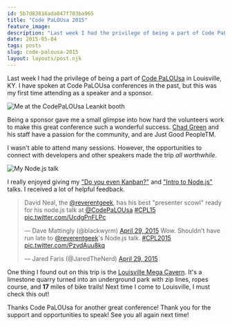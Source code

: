 ```yaml
---
id: 5b7d83816ada047f703ba965
title: "Code PaLOUsa 2015"
feature_image: 
description: "Last week I had the privilege of being a part of Code PaLOUsa in Louisville, KY. I have spoken at Code PaLOUsa conferences in the past, but…"
date: 2015-05-04
tags: posts
slug: code-palousa-2015
layout: layouts/post.njk
---
```


Last week I had the privilege of being a part of [Code PaLOUsa](http://codepalousa.com/) in Louisville, KY. I have spoken at Code PaLOUsa conferences in the past, but this was my first time attending as a speaker and a sponsor.

![Me at the CodePaLOUsa Leankit booth](/content/images/2015/05/reverentgeek_2015-Apr-29.jpg)

Being a sponsor gave me a small glimpse into how hard the volunteers work to make this great conference such a wonderful success. [Chad Green](https://www.linkedin.com/in/chadwickgreen) and his staff have a passion for the community, and are Just Good PeopleTM.

I wasn't able to attend many sessions. However, the opportunities to connect with developers and other speakers made the trip _all worthwhile_.

![My Node.js talk](/content/images/2015/05/nodejs_2015-Apr-29.jpg)

I really enjoyed giving my ["Do you even Kanban?"](http://www.slideshare.net/reverentgeek/do-you-even-kanban) and ["Intro to Node.js"](http://www.slideshare.net/reverentgeek/intro-to-nodejs-for-net-developers) talks. I received a lot of helpful feedback.

> David Neal, the [@reverentgeek](https://twitter.com/reverentgeek), has his best "presenter scowl" ready for his node.js talk at [@CodePaLOUsa](https://twitter.com/CodePaLOUsa) [#CPL15](https://twitter.com/hashtag/CPL15?src=hash) [pic.twitter.com/UcdgPnFLPc](http://t.co/UcdgPnFLPc)
>
> — Dave Mattingly (@blackwyrm) [April 29, 2015](https://twitter.com/blackwyrm/status/593429818760253440)
> Wow. Shouldn't have run late to [@reverentgeek](https://twitter.com/reverentgeek)'s Node.js talk. [#CPL2015](https://twitter.com/hashtag/CPL2015?src=hash) [pic.twitter.com/PzvdAuu8kq](http://t.co/PzvdAuu8kq)
>
> — Jared Faris (@JaredTheNerd) [April 29, 2015](https://twitter.com/JaredTheNerd/status/593435651586002944)

One thing I found out on this trip is the [Louisville Mega Cavern](http://www.louisvillemegacavern.com/). It's a limestone quarry turned into an underground park with zip lines, ropes course, and **17** miles of bike trails! Next time I come to Louisville, I must check this out!

Thanks Code PaLOUsa for another great conference! Thank you for the support and opportunities to speak! See you all again next time!

